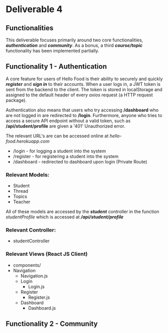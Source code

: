 # Deliverable 4

## Functionalities

This deliverable focuses primarily around two core functionalities, ***authentication*** and ***community***. As a bonus, a third ***course/topic*** functionality has been implemented partially.

## Functionality 1 - Authentication

A core feature for users of Hello Food is their ability to securely and quickly ***register*** and ***sign in*** to their accounts. When a user logs in, a JWT token is sent from the backend to the client. The token is stored in localStorage and assigned to the default header of every *axios* request (a HTTP request package).

Authentication also means that users who try accessing **/dashboard** who are not logged in are redirected to **/login**. Furthermore, anyone who tries to access a secure API endpoint without a valid token, such as **/api/student/profile** are given a '401' Unauthorized error.

The relevant URL's are can be accessed online at *hello-food.herokuapp.com*

- /login - for logging a student into the system
- /register - for registering a student into the system
- /dashboard - redirected to dashboard upon login (Private Route)

### Relevant Models:

- Student
- Thread
- Topics
- Teacher

All of these models are accessed by the ***student*** controller in the function *studentProfile* which is accessed at ***/api/student/profile***

### Relevant Controller:

- studentController

### Relevant Views (React JS Client)

- components/
- Navigation
    - Navigation.js
  - Login
    - Login.js
  - Register
    - Register.js
  - Dashboard
    - Dashboard.js

## Functionality 2 - Community

